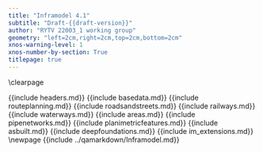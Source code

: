 ```yaml
---
title: "Inframodel 4.1"
subtitle: "Draft-{{draft-version}}"
author: "RYTV 22003_1 working group"
geometry: "left=2cm,right=2cm,top=2cm,bottom=2cm"
xnos-warning-level: 1
xnos-number-by-section: True
titlepage: true
---
```

\clearpage

{{include headers.md}}
{{include basedata.md}}
{{include routeplanning.md}}
{{include roadsandstreets.md}}
{{include railways.md}}
{{include waterways.md}}
{{include areas.md}}
{{include pipenetworks.md}}
{{include planimetricfeatures.md}}
{{include asbuilt.md}}
{{include deepfoundations.md}}
{{include im_extensions.md}}
\newpage
{{include ../qamarkdown/Inframodel.md}}